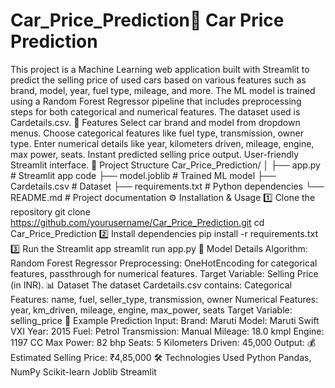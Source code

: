 # Car_Price_Prediction🚗 Car Price Prediction
This project is a Machine Learning web application built with Streamlit to predict the selling price of used cars based on various features such as brand, model, year, fuel type, mileage, and more.
The ML model is trained using a Random Forest Regressor pipeline that includes preprocessing steps for both categorical and numerical features. The dataset used is Cardetails.csv.
📌 Features
Select car brand and model from dropdown menus.
Choose categorical features like fuel type, transmission, owner type.
Enter numerical details like year, kilometers driven, mileage, engine, max power, seats.
Instant predicted selling price output.
User-friendly Streamlit interface.
📂 Project Structure
Car_Price_Prediction/
│
├── app.py                # Streamlit app code
├── model.joblib           # Trained ML model
├── Cardetails.csv         # Dataset
├── requirements.txt       # Python dependencies
└── README.md              # Project documentation
⚙️ Installation & Usage
1️⃣ Clone the repository
git clone https://github.com/yourusername/Car_Price_Prediction.git
cd Car_Price_Prediction
2️⃣ Install dependencies
pip install -r requirements.txt
3️⃣ Run the Streamlit app
streamlit run app.py
🧠 Model Details
Algorithm: Random Forest Regressor
Preprocessing: OneHotEncoding for categorical features, passthrough for numerical features.
Target Variable: Selling Price (in INR).
📊 Dataset
The dataset Cardetails.csv contains:
Categorical Features: name, fuel, seller_type, transmission, owner
Numerical Features: year, km_driven, mileage, engine, max_power, seats
Target Variable: selling_price
📌 Example Prediction
Input:
Brand: Maruti
Model: Maruti Swift VXI
Year: 2015
Fuel: Petrol
Transmission: Manual
Mileage: 18.0 kmpl
Engine: 1197 CC
Max Power: 82 bhp
Seats: 5
Kilometers Driven: 45,000
Output:
💰 Estimated Selling Price: ₹4,85,000
🛠 Technologies Used
Python
Pandas, NumPy
Scikit-learn
Joblib
Streamlit
